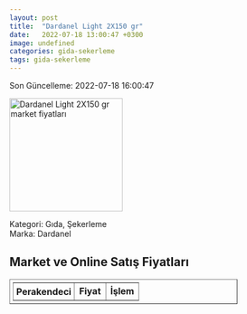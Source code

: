 ```yaml
---
layout: post
title:  "Dardanel Light 2X150 gr"
date:   2022-07-18 13:00:47 +0300
image: undefined
categories: gida-sekerleme
tags: gida-sekerleme
---
```


Son Güncelleme: 2022-07-18 16:00:47

<img src="undefined" width="200" alt="Dardanel Light 2X150 gr market fiyatları" />

Kategori: Gıda, Şekerleme
<br />
Marka: Dardanel

<h2>Market ve Online Satış Fiyatları</h2>

<table border="1" style="padding: 5px;width:80%;">
  <tr>
    <td style="padding: 5px;"><strong>Perakendeci</strong></td>
    <td><strong>Fiyat</strong></td>
    <td><strong>İşlem</strong></td>
  </tr>
  
</table>

